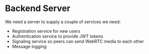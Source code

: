 # Backend Server

We need a server to supply a couple of services we need:

- Registration service for new users
- Authentication service to provide JWT tokens
- Signaling service so peers can send WebRTC media to each other
- Message logging